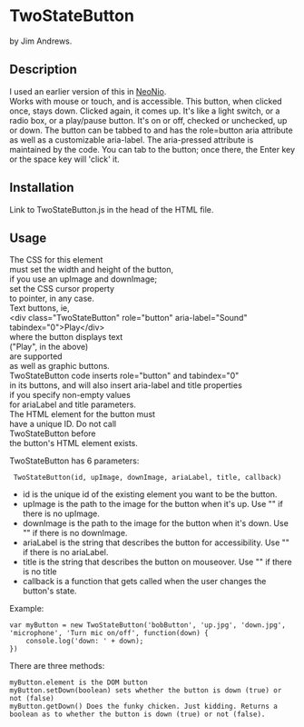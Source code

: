 # TwoStateButton

 by Jim Andrews. 
 
 ## Description  
 I used an earlier version of this in [NeoNio](http://vispo.com/nio/neo).  
 Works with mouse or touch, and is accessible. This button, when 
 clicked once, stays down. Clicked again, it comes up. It's like a light 
 switch, or a radio box, or a play/pause button. It's on or off, checked or 
 unchecked, up or down. The button can be tabbed to and has the role=button
 aria attribute as well as a customizable aria-label. The aria-pressed attribute
 is maintained by the code. You can tab to the button; once there, the Enter
 key or the space key will 'click' it.  
 
 ## Installation  
 Link to TwoStateButton.js in the head of the HTML file.  
 
 ## Usage  
 The CSS for this element  
 must set the width and height of the button,  
 if you use an upImage and downImage;   
 set the CSS cursor property  
 to pointer, in any case.  
 Text buttons, ie,  
 &lt;div class="TwoStateButton" role="button" aria-label="Sound" tabindex="0"&gt;Play&lt;/div&gt;  
 where the button displays text  
 ("Play", in the above)  
 are supported  
 as well as graphic buttons.  
 TwoStateButton code inserts role="button" and tabindex="0"  
 in its buttons, and will also insert aria-label and title properties  
 if you specify non-empty values  
 for ariaLabel and title parameters.  
 The HTML element for the button must  
 have a unique ID. Do not call  
 TwoStateButton before  
 the button's HTML element exists.  
 
 TwoStateButton has 6 parameters:  
 
     TwoStateButton(id, upImage, downImage, ariaLabel, title, callback)
    
 * id is the unique id of the existing element you want to be the button.
 * upImage is the path to the image for the button when it's up. Use "" if there is no upImage.
 * downImage is the path to the image for the button when it's down. Use "" if there is no downImage.
 * ariaLabel is the string that describes the button for accessibility. Use "" if there is no ariaLabel.
 * title is the string that describes the button on mouseover. Use "" if there is no title
 * callback is a function that gets called when the user changes the button's state.  
 
 Example: 
 
    var myButton = new TwoStateButton('bobButton', 'up.jpg', 'down.jpg', 'microphone', 'Turn mic on/off', function(down) {
        console.log('down: ' + down);
    })  

There are three methods: 

    myButton.element is the DOM button  
    myButton.setDown(boolean) sets whether the button is down (true) or not (false)
    myButton.getDown() Does the funky chicken. Just kidding. Returns a boolean as to whether the button is down (true) or not (false).
